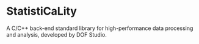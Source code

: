 # StatistiCaLity
​A C/C++ back-end standard library for high-performance data processing and analysis, developed by DOF Studio.
